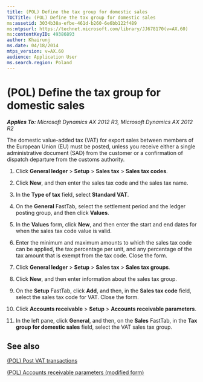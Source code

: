 ```yaml
---
title: (POL) Define the tax group for domestic sales
TOCTitle: (POL) Define the tax group for domestic sales
ms:assetid: 3034b38a-efbe-461d-b260-6e6bb122f489
ms:mtpsurl: https://technet.microsoft.com/library/JJ678170(v=AX.60)
ms:contentKeyID: 49386893
author: Khairunj
ms.date: 04/18/2014
mtps_version: v=AX.60
audience: Application User
ms.search.region: Poland
---
```


# (POL) Define the tax group for domestic sales 


_**Applies To:** Microsoft Dynamics AX 2012 R3, Microsoft Dynamics AX 2012 R2_

The domestic value-added tax (VAT) for export sales between members of the European Union (EU) must be posted, unless you receive either a single administrative document (SAD) from the customer or a confirmation of dispatch departure from the customs authority.

1.  Click **General ledger** \> **Setup** \> **Sales tax** \> **Sales tax codes**.

2.  Click **New**, and then enter the sales tax code and the sales tax name.

3.  In the **Type of tax** field, select **Standard VAT**.

4.  On the **General** FastTab, select the settlement period and the ledger posting group, and then click **Values**.

5.  In the **Values** form, click **New**, and then enter the start and end dates for when the sales tax code value is valid.

6.  Enter the minimum and maximum amounts to which the sales tax code can be applied, the tax percentage per unit, and any percentage of the tax amount that is exempt from the tax code. Close the form.

7.  Click **General ledger** \> **Setup** \> **Sales tax** \> **Sales tax groups**.

8.  Click **New**, and then enter information about the sales tax group.

9.  On the **Setup** FastTab, click **Add**, and then, in the **Sales tax code** field, select the sales tax code for VAT. Close the form.

10. Click **Accounts receivable** \> **Setup** \> **Accounts receivable parameters**.

11. In the left pane, click **General**, and then, on the **Sales** FastTab, in the **Tax group for domestic sales** field, select the VAT sales tax group.

## See also

[(POL) Post VAT transactions](pol-post-vat-transactions.md)

[(POL) Accounts receivable parameters (modified form)](https://technet.microsoft.com/library/jj678183\(v=ax.60\))

  



